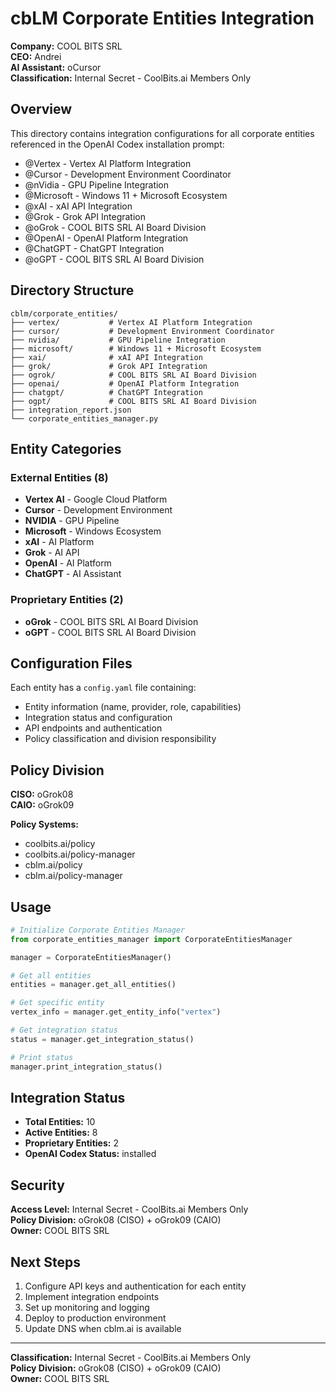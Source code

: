 # cbLM Corporate Entities Integration

**Company:** COOL BITS SRL  
**CEO:** Andrei  
**AI Assistant:** oCursor  
**Classification:** Internal Secret - CoolBits.ai Members Only  

## Overview

This directory contains integration configurations for all corporate entities referenced in the OpenAI Codex installation prompt:

- @Vertex - Vertex AI Platform Integration
- @Cursor - Development Environment Coordinator
- @nVidia - GPU Pipeline Integration
- @Microsoft - Windows 11 + Microsoft Ecosystem
- @xAI - xAI API Integration
- @Grok - Grok API Integration
- @oGrok - COOL BITS SRL AI Board Division
- @OpenAI - OpenAI Platform Integration
- @ChatGPT - ChatGPT Integration
- @oGPT - COOL BITS SRL AI Board Division

## Directory Structure

```
cblm/corporate_entities/
├── vertex/           # Vertex AI Platform Integration
├── cursor/           # Development Environment Coordinator
├── nvidia/           # GPU Pipeline Integration
├── microsoft/        # Windows 11 + Microsoft Ecosystem
├── xai/              # xAI API Integration
├── grok/             # Grok API Integration
├── ogrok/            # COOL BITS SRL AI Board Division
├── openai/           # OpenAI Platform Integration
├── chatgpt/          # ChatGPT Integration
├── ogpt/             # COOL BITS SRL AI Board Division
├── integration_report.json
└── corporate_entities_manager.py
```

## Entity Categories

### External Entities (8)
- **Vertex AI** - Google Cloud Platform
- **Cursor** - Development Environment
- **NVIDIA** - GPU Pipeline
- **Microsoft** - Windows Ecosystem
- **xAI** - AI Platform
- **Grok** - AI API
- **OpenAI** - AI Platform
- **ChatGPT** - AI Assistant

### Proprietary Entities (2)
- **oGrok** - COOL BITS SRL AI Board Division
- **oGPT** - COOL BITS SRL AI Board Division

## Configuration Files

Each entity has a `config.yaml` file containing:

- Entity information (name, provider, role, capabilities)
- Integration status and configuration
- API endpoints and authentication
- Policy classification and division responsibility

## Policy Division

**CISO:** oGrok08  
**CAIO:** oGrok09  

**Policy Systems:**
- coolbits.ai/policy
- coolbits.ai/policy-manager
- cblm.ai/policy
- cblm.ai/policy-manager

## Usage

```python
# Initialize Corporate Entities Manager
from corporate_entities_manager import CorporateEntitiesManager

manager = CorporateEntitiesManager()

# Get all entities
entities = manager.get_all_entities()

# Get specific entity
vertex_info = manager.get_entity_info("vertex")

# Get integration status
status = manager.get_integration_status()

# Print status
manager.print_integration_status()
```

## Integration Status

- **Total Entities:** 10
- **Active Entities:** 8
- **Proprietary Entities:** 2
- **OpenAI Codex Status:** installed

## Security

**Access Level:** Internal Secret - CoolBits.ai Members Only  
**Policy Division:** oGrok08 (CISO) + oGrok09 (CAIO)  
**Owner:** COOL BITS SRL  

## Next Steps

1. Configure API keys and authentication for each entity
2. Implement integration endpoints
3. Set up monitoring and logging
4. Deploy to production environment
5. Update DNS when cblm.ai is available

---
**Classification:** Internal Secret - CoolBits.ai Members Only  
**Policy Division:** oGrok08 (CISO) + oGrok09 (CAIO)  
**Owner:** COOL BITS SRL
